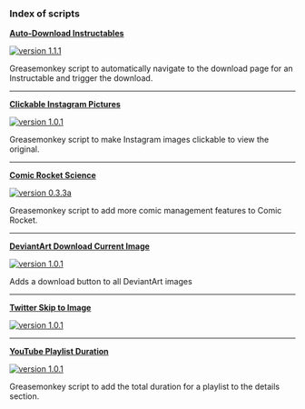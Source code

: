 ### Index of scripts

**[Auto-Download Instructables](https://github.com/chimericdream/GreasemonkeyScripts/raw/master/dist/auto-download-instructables/)**

[![version 1.1.1](https://img.shields.io/badge/version-1.1.1-brightgreen.svg)](https://github.com/chimericdream/GreasemonkeyScripts/raw/master/dist/auto-download-instructables/)

Greasemonkey script to automatically navigate to the download page for an Instructable and trigger the download.

-----

**[Clickable Instagram Pictures](https://github.com/chimericdream/GreasemonkeyScripts/raw/master/dist/clickable-instagram-pictures/)**

[![version 1.0.1](https://img.shields.io/badge/version-1.0.1-brightgreen.svg)](https://github.com/chimericdream/GreasemonkeyScripts/raw/master/dist/clickable-instagram-pictures/)

Greasemonkey script to make Instagram images clickable to view the original.

-----

**[Comic Rocket Science](https://github.com/chimericdream/GreasemonkeyScripts/raw/master/dist/comic-rocket-science/)**

[![version 0.3.3a](https://img.shields.io/badge/version-0.3.3a-brightgreen.svg)](https://github.com/chimericdream/GreasemonkeyScripts/raw/master/dist/comic-rocket-science/)

Greasemonkey script to add more comic management features to Comic Rocket.

-----

**[DeviantArt Download Current Image](https://github.com/chimericdream/GreasemonkeyScripts/raw/master/dist/deviantart-download-image/)**

[![version 1.0.1](https://img.shields.io/badge/version-1.0.1-brightgreen.svg)](https://github.com/chimericdream/GreasemonkeyScripts/raw/master/dist/deviantart-download-image/)

Adds a download button to all DeviantArt images

-----

**[Twitter Skip to Image](https://github.com/chimericdream/GreasemonkeyScripts/raw/master/dist/twitter-skip-to-image/)**

[![version 1.0.1](https://img.shields.io/badge/version-1.0.1-brightgreen.svg)](https://github.com/chimericdream/GreasemonkeyScripts/raw/master/dist/twitter-skip-to-image/)

-----

**[YouTube Playlist Duration](https://github.com/chimericdream/GreasemonkeyScripts/raw/master/dist/youtube-playlist-duration/)**

[![version 1.0.1](https://img.shields.io/badge/version-1.0.1-brightgreen.svg)](https://github.com/chimericdream/GreasemonkeyScripts/raw/master/dist/youtube-playlist-duration/)

Greasemonkey script to add the total duration for a playlist to the details section.